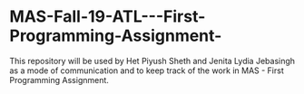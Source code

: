 # MAS-Fall-19-ATL---First-Programming-Assignment-
This repository will be used by Het Piyush Sheth and Jenita Lydia Jebasingh as a mode of communication and to keep track of the work in MAS - First Programming Assignment.
